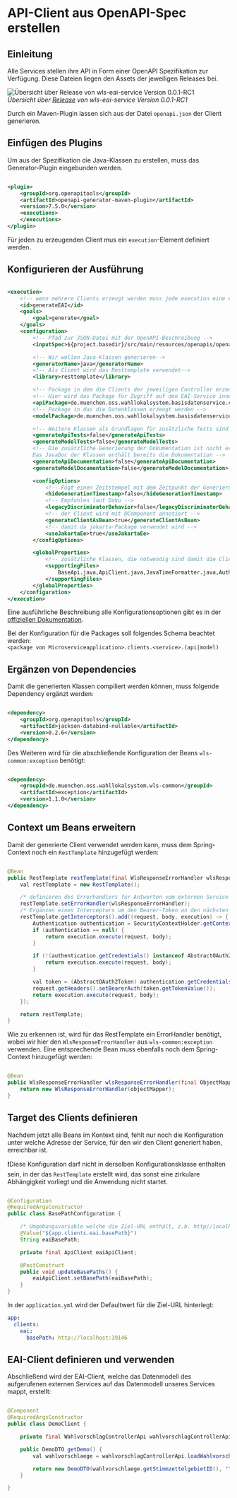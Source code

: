 # API-Client aus OpenAPI-Spec erstellen

## Einleitung

Alle Services stellen ihre API in Form einer OpenAPI Spezifikation zur Verfügung. Diese Dateien liegen den Assets
der jeweiligen Releases bei.

![Übersicht über Release von wls-eai-service Version 0.0.1-RC1](/screenshot-wls-eai-service-release-0.0.1-RC1.png)  
*Übersicht über [Release](https://github.com/it-at-m/Wahllokalsystem/releases/tag/wls-eai-service%2F0.0.1-RC1) von
wls-eai-service Version 0.0.1-RC1*

Durch ein Maven-Plugin lassen sich aus der Datei `openapi.json` der Client generieren.

## Einfügen des Plugins

Um aus der Spezifikation die Java-Klassen zu erstellen, muss das Generator-Plugin eingebunden werden.

```xml

<plugin>
    <groupId>org.openapitools</groupId>
    <artifactId>openapi-generator-maven-plugin</artifactId>
    <version>7.5.0</version>
    <executions>
    </executions>
</plugin>
```

Für jeden zu erzeugenden Client mus ein `execution`-Element definiert werden.

## Konfigurieren der Ausführung

```xml

<execution>
    <!-- wenn mehrere Clients erzeugt werden muss jede execution eine eindeutige ID haben -->
    <id>generateEAI</id>
    <goals>
        <goal>generate</goal>
    </goals>
    <configuration>
        <!-- Pfad zur JSON-Datei mit der OpenAPI-Beschreibung -->
        <inputSpec>${project.basedir}/src/main/resources/openapis/openapi.eai.0.0.1-RC1.json</inputSpec>

        <!-- Wir wollen Java-Klassen generieren-->
        <generatorName>java</generatorName>
        <!-- Als Client wird das Resttemplate verwendet-->
        <library>resttemplate</library>

        <!-- Package in dem die Clients der jeweiligen Controller erzeugt werden -->
        <!-- Hier wird das Package für Zugriff auf den EAI-Service innerhalb des Basisdatenservices definiert -->
        <apiPackage>de.muenchen.oss.wahllokalsystem.basisdatenservice.clients.eai.api</apiPackage>
        <!-- Package in das die Datenklassen erzeugt werden -->
        <modelPackage>de.muenchen.oss.wahllokalsystem.basisdatenservice.clients.eai.model</modelPackage>

        <!-- Weitere Klassen als Grundlagen für zusätzliche Tests sind nicht erforderlich-->
        <generateApiTests>false</generateApiTests>
        <generateModelTests>false</generateModelTests>
        <!-- Die zusätzliche Generierung der Dokumentation ist nicht erforderlich.
        Das JavaDoc der Klassen enthält bereits die Dokumentation -->
        <generateApiDocumentation>false</generateApiDocumentation>
        <generateModelDocumentation>false</generateModelDocumentation>

        <configOptions>
            <!-- Fügt einen Zeitstempel mit dem Zeitpunkt der Generierung bei den Klassen ein -->
            <hideGenerationTimestamp>false</hideGenerationTimestamp>
            <!-- Empfohlen laut Doku -->
            <legacyDiscriminatorBehavior>false</legacyDiscriminatorBehavior>
            <!-- der Client wird mit @Component annotiert -->
            <generateClientAsBean>true</generateClientAsBean>
            <!-- damit da jakarta-Package verwendet wird -->
            <useJakartaEe>true</useJakartaEe>
        </configOptions>

        <globalProperties>
            <!-- zusätzliche Klassen, die notwendig sind damit die Clients korrekt arbeiten können -->
            <supportingFiles>
                BaseApi.java,ApiClient.java,JavaTimeFormatter.java,Authentication.java,OAuth.java,ApiKeyAuth.java,HttpBasicAuth.java,HttpBearerAuth.java,RFC3339DateFormat.java
            </supportingFiles>
        </globalProperties>
    </configuration>
</execution>
```

Eine ausführliche Beschreibung alle Konfigurationsoptionen gibt es in der
[offiziellen Dokumentation](https://openapi-generator.tech/docs/generators/java/).

Bei der Konfiguration für die Packages soll folgendes Schema beachtet werden:  
`<package von Microserviceapplication>.clients.<service>.(api|model)`

## Ergänzen von Dependencies

Damit die generierten Klassen compiliert werden können, muss folgende Dependency ergänzt werden:

```xml

<dependency>
    <groupId>org.openapitools</groupId>
    <artifactId>jackson-databind-nullable</artifactId>
    <version>0.2.6</version>
</dependency>
```

Des Weiteren wird für die abschließende Konfiguration der Beans `wls-common:exception` benötigt:

```xml

<dependency>
    <groupId>de.muenchen.oss.wahllokalsystem.wls-common</groupId>
    <artifactId>exception</artifactId>
    <version>1.1.0</version>
</dependency>
```

## Context um Beans erweitern

Damit der generierte Client verwendet werden kann, muss dem Spring-Context noch ein `RestTemplate` hinzugefügt werden:

```java

@Bean
public RestTemplate restTemplate(final WlsResponseErrorHandler wlsResponseErrorHandler) {
    val restTemplate = new RestTemplate();

    /* definieren des Errorhandlers für Antworten vom externen Service */
    restTemplate.setErrorHandler(wlsResponseErrorHandler);
    /* Ergänzen eines Interceptors um den Bearer-Token an den nächsten Service weiter zu geben */
    restTemplate.getInterceptors().add((request, body, execution) -> {
        Authentication authentication = SecurityContextHolder.getContext().getAuthentication();
        if (authentication == null) {
            return execution.execute(request, body);
        }

        if (!(authentication.getCredentials() instanceof AbstractOAuth2Token)) {
            return execution.execute(request, body);
        }

        val token = (AbstractOAuth2Token) authentication.getCredentials();
        request.getHeaders().setBearerAuth(token.getTokenValue());
        return execution.execute(request, body);
    });

    return restTemplate;
}
```

Wie zu erkennen ist, wird für das RestTemplate ein ErrorHandler benötigt, wobei wir hier den `WlsResponseErrorHandler`
aus `wls-common:exception` verwenden. Eine entsprechende Bean muss ebenfalls noch dem Spring-Context hinzugefügt werden:

```java

@Bean
public WlsResponseErrorHandler wlsResponseErrorHandler(final ObjectMapper objectMapper) {
    return new WlsResponseErrorHandler(objectMapper);
}
```

## Target des Clients definieren

Nachdem jetzt alle Beans im Kontext sind, fehlt nur noch die Konfiguration unter welche Adresse der Service, für den wir
den Client generiert haben, erreichbar ist.

❗Diese Konfiguration darf nicht in derselben Konfigurationsklasse enthalten sein, in der das `RestTemplate` erstellt
wird, das sonst eine zirkulare Abhängigkeit vorliegt und die Anwendung nicht startet.

```java

@Configuration
@RequiredArgsConstructor
public class BasePathConfiguration {

    /* Umgebungsvariable welche die Ziel-URL enthält, z.b. http//localhost:39146 */
    @Value("${app.clients.eai.basePath}")
    String eaiBasePath;

    private final ApiClient eaiApiClient;

    @PostConstruct
    public void updateBasePaths() {
        eaiApiClient.setBasePath(eaiBasePath);
    }
}
```

In der `application.yml` wird der Defaultwert für die Ziel-URL hinterlegt:

```yml
app:
  clients:
    eai:
      basePath: http://localhost:39146
```

## EAI-Client definieren und verwenden

Abschließend wird der EAI-Client, welche das Datenmodell des aufgerufenen externen Services auf das Datenmodell unseres
Services mappt, erstellt:

```java

@Component
@RequiredArgsConstructor
public class DemoClient {

    private final WahlvorschlagControllerApi wahlvorschlagControllerApi;

    public DemoDTO getDemo() {
        val wahlvorschlaege = wahlvorschlagControllerApi.loadWahlvorschlaege("wahlID", "wahlbezirkID");

        return new DemoDTO(wahlvorschlaege.getStimmzettelgebietID(), "" + wahlvorschlaege.getWahlvorschlaege().size());
    }

}
```